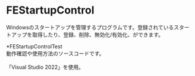 # FEStartupControl
Windowsのスタートアップを管理するプログラムです。登録されているスタートアップを取得したり、登録、削除、無効化/有効化、ができます。

*FEStartupControlTest  
動作確認や使用方法のソースコードです。  <br>
<br>
「Visual Studio 2022」を使用。
